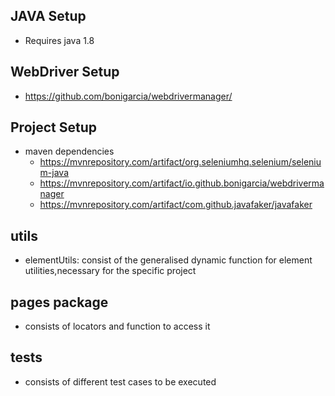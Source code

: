 ## JAVA Setup
- Requires java 1.8
## WebDriver Setup
- https://github.com/bonigarcia/webdrivermanager/


## Project Setup
- maven dependencies
    -  https://mvnrepository.com/artifact/org.seleniumhq.selenium/selenium-java 
    -  https://mvnrepository.com/artifact/io.github.bonigarcia/webdrivermanager 
    -  https://mvnrepository.com/artifact/com.github.javafaker/javafaker 

## utils
- elementUtils: consist of the generalised dynamic function for element utilities,necessary for the specific project  

## pages package
- consists of locators and function to access it

## tests
- consists of different test cases to be executed
